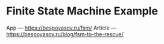 # Finite State Machine Example
App — https://bespoyasov.ru/fsm/
Article — https://bespoyasov.ru/blog/fsm-to-the-rescue/
